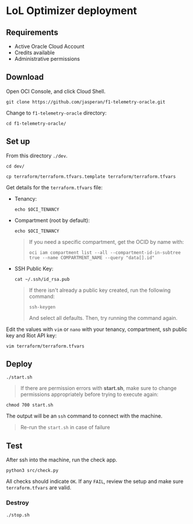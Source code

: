 # LoL Optimizer deployment

## Requirements

- Active Oracle Cloud Account
- Credits available
- Administrative permissions

## Download

Open OCI Console, and click Cloud Shell.

```
git clone https://github.com/jasperan/f1-telemetry-oracle.git
```

Change to `f1-telemetry-oracle` directory:
```
cd f1-telemetry-oracle/
```

## Set up

From this directory `./dev`.
```
cd dev/
```

```
cp terraform/terraform.tfvars.template terraform/terraform.tfvars
```

Get details for the `terraform.tfvars` file:
- Tenancy:
  ```
  echo $OCI_TENANCY
  ```
- Compartment (root by default):
  ```
  echo $OCI_TENANCY
  ```
  > If you need a specific compartment, get the OCID by name with:
  > ```
  > oci iam compartment list --all --compartment-id-in-subtree true --name COMPARTMENT_NAME --query "data[].id"
  > ```
- SSH Public Key:
  ```
  cat ~/.ssh/id_rsa.pub
  ```
  > If there isn't already a public key created, run the following command:
  > ```
  > ssh-keygen
  > ```
  > And select all defaults. Then, try running the command again.


Edit the values with `vim` or `nano` with your tenancy, compartment, ssh public key and Riot API key:
```
vim terraform/terraform.tfvars
```

## Deploy

```
./start.sh
```

> If there are permission errors with **start.sh**, make sure to change permissions appropriately before trying to execute again:
  ```
  chmod 700 start.sh
  ```


The output will be an `ssh` command to connect with the machine.

> Re-run the `start.sh` in case of failure

## Test

After ssh into the machine, run the check app.

```
python3 src/check.py
```

All checks should indicate `OK`. If any `FAIL`, review the setup and make sure `terraform.tfvars` are valid.

### Destroy

```
./stop.sh
```
